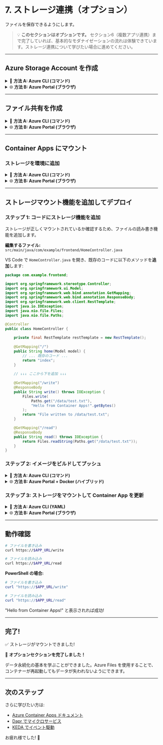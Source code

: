 # 7. ストレージ連携（オプション）

ファイルを保存できるようにします。

> 💡 **このセクションはオプションです。** セクション6（複数アプリ連携）まで完了していれば、基本的なモダナイゼーションの流れは体験できています。ストレージ連携について学びたい場合に進めてください。

---

## Azure Storage Account を作成

<details>
<summary>📘 <b>方法 A: Azure CLI (コマンド)</b></summary>

```bash
# ストレージアカウント名 (グローバルで一意)
export STORAGE_NAME="storage$(date +%s)"

# 作成
az storage account create \
  --name $STORAGE_NAME \
  --resource-group $RESOURCE_GROUP \
  --location $LOCATION \
  --sku Standard_LRS
```

**PowerShell の場合:**
```powershell
# ストレージアカウント名 (グローバルで一意)
$env:STORAGE_NAME = "storage$((Get-Date).Ticks)"

# 作成
az storage account create `
  --name $env:STORAGE_NAME `
  --resource-group $env:RESOURCE_GROUP `
  --location $env:LOCATION `
  --sku Standard_LRS
```

</details>

<details>
<summary>🌐 <b>方法 B: Azure Portal (ブラウザ)</b></summary>

1. [Azure Portal](https://portal.azure.com/) で「リソースの作成」
2. 「ストレージ アカウント」を検索して選択
3. 基本設定:
   - **リソース グループ**: セクション 1 で設定した名前
   - **ストレージ アカウント名**: 一意の名前 (例: `storage12345`)
   - **リージョン**: `Japan East`
   - **パフォーマンス**: `Standard`
   - **冗長性**: `ローカル冗長ストレージ (LRS)`
4. 「確認および作成」→「作成」

**ポータルで作成した場合の環境変数設定:**

```bash
# ポータルで入力したストレージアカウント名を設定
export STORAGE_NAME="storage12345"  # あなたが入力した名前に置き換え
```

**PowerShell の場合:**
```powershell
$env:STORAGE_NAME = "storage12345"  # あなたが入力した名前に置き換え
```

</details>

---

## ファイル共有を作成

<details>
<summary>📘 <b>方法 A: Azure CLI (コマンド)</b></summary>

```bash
# 接続文字列を取得
export STORAGE_KEY=$(az storage account keys list \
  --account-name $STORAGE_NAME \
  --query '[0].value' -o tsv)

# ファイル共有を作成
az storage share create \
  --name appdata \
  --account-name $STORAGE_NAME \
  --account-key $STORAGE_KEY
```

**PowerShell の場合:**
```powershell
# 接続文字列を取得
$env:STORAGE_KEY = az storage account keys list `
  --account-name $env:STORAGE_NAME `
  --query '[0].value' -o tsv

# ファイル共有を作成
az storage share create `
  --name appdata `
  --account-name $env:STORAGE_NAME `
  --account-key $env:STORAGE_KEY
```

</details>

<details>
<summary>🌐 <b>方法 B: Azure Portal (ブラウザ)</b></summary>

1. 作成したストレージアカウントを開く
2. 左メニュー「ファイル共有」をクリック
3. 「+ ファイル共有」をクリック
4. 以下を入力:
   - **名前**: `appdata`
   - **クォータ**: デフォルトのまま (5120 GiB)
5. 「作成」

**ポータルで作成した場合の環境変数設定 (後で使用):**

アクセスキーを環境変数に設定しておきます:

1. ストレージアカウントを開く
2. 左メニュー「アクセス キー」をクリック
3. 「キーの表示」をクリック
4. **key1** の「キー」をコピー

```bash
# コピーしたキーを設定
export STORAGE_KEY="<コピーしたキー>"
```

**PowerShell の場合:**
```powershell
$env:STORAGE_KEY = "<コピーしたキー>"
```

</details>

---

## Container Apps にマウント

### ストレージを環境に追加

<details>
<summary>📘 <b>方法 A: Azure CLI (コマンド)</b></summary>

```bash
az containerapp env storage set \
  --name $ACA_ENV \
  --resource-group $RESOURCE_GROUP \
  --storage-name mystorage \
  --azure-file-account-name $STORAGE_NAME \
  --azure-file-account-key $STORAGE_KEY \
  --azure-file-share-name appdata \
  --access-mode ReadWrite
```

**PowerShell の場合:**
```powershell
az containerapp env storage set `
  --name $env:ACA_ENV `
  --resource-group $env:RESOURCE_GROUP `
  --storage-name mystorage `
  --azure-file-account-name $env:STORAGE_NAME `
  --azure-file-account-key $env:STORAGE_KEY `
  --azure-file-share-name appdata `
  --access-mode ReadWrite
```

</details>

<details>
<summary>🌐 <b>方法 B: Azure Portal (ブラウザ)</b></summary>

1. セクション 4 で作成した Container Apps Environment を開く
2. 左メニュー「Azure Files」をクリック
3. 「+ 追加」をクリック
4. 以下を入力:
   - **名前**: `mystorage`
   - **ストレージ アカウント名**: 作成したストレージアカウントを選択
   - **ストレージ アカウント キー**: ストレージアカウントの「アクセス キー」からコピー
   - **ファイル共有名**: `appdata`
   - **アクセス モード**: `読み取り/書き込み`
5. 「追加」

</details>

---

## ストレージマウント機能を追加してデプロイ

### ステップ 1: コードにストレージ機能を追加

ストレージが正しくマウントされているか確認するため、ファイルの読み書き機能を追加します。

**編集するファイル:** `src/main/java/com/example/frontend/HomeController.java`

VS Code で `HomeController.java` を開き、既存のコードに以下のメソッドを**追加**します:

```java
package com.example.frontend;

import org.springframework.stereotype.Controller;
import org.springframework.ui.Model;
import org.springframework.web.bind.annotation.GetMapping;
import org.springframework.web.bind.annotation.ResponseBody;
import org.springframework.web.client.RestTemplate;
import java.io.IOException;
import java.nio.file.Files;
import java.nio.file.Paths;

@Controller
public class HomeController {
    
    private final RestTemplate restTemplate = new RestTemplate();
    
    @GetMapping("/")
    public String home(Model model) {
        // ... 既存のコード ...
        return "index";
    }
    
    // ↓↓↓ ここから下を追加 ↓↓↓
    
    @GetMapping("/write")
    @ResponseBody
    public String write() throws IOException {
        Files.write(
            Paths.get("/data/test.txt"), 
            "Hello from Container Apps!".getBytes()
        );
        return "File written to /data/test.txt";
    }

    @GetMapping("/read")
    @ResponseBody
    public String read() throws IOException {
        return Files.readString(Paths.get("/data/test.txt"));
    }
}
```

### ステップ 2: イメージをビルドしてプッシュ

<details>
<summary>📘 <b>方法 A: Azure CLI (コマンド)</b></summary>

```bash
cd ~/workshop/frontend

# イメージをビルド (v3 としてタグ付け)
docker build -t $ACR_NAME.azurecr.io/frontend:v3 .

# ACR にプッシュ
docker push $ACR_NAME.azurecr.io/frontend:v3
```

**PowerShell の場合:**
```powershell
cd ~/workshop/frontend

# イメージをビルド (v3 としてタグ付け)
docker build -t "$env:ACR_NAME.azurecr.io/frontend:v3" .

# ACR にプッシュ
docker push "$env:ACR_NAME.azurecr.io/frontend:v3"
```

</details>

<details>
<summary>🌐 <b>方法 B: Azure Portal + Docker (ハイブリッド)</b></summary>

```bash
cd ~/workshop/frontend
# ローカルでビルド & プッシュ
docker build -t <your-acr-name>.azurecr.io/frontend:v3 .
docker push <your-acr-name>.azurecr.io/frontend:v3
```

**注意:** `<your-acr-name>` を実際の ACR 名に置き換えてください（例: `acrworkshop12345`）。

</details>

### ステップ 3: ストレージをマウントして Container App を更新

<details>
<summary>📘 <b>方法 A: Azure CLI (YAML)</b></summary>

VS Code で `frontend-storage.yaml` を開き、以下のコードを作成します:

```yaml
properties:
  template:
    containers:
      - name: frontend
        image: <your-acr-name>.azurecr.io/frontend:v3
        volumeMounts:
          - volumeName: storage
            mountPath: /data
    volumes:
      - name: storage
        storageType: AzureFile
        storageName: mystorage
```

**重要:** `<your-acr-name>` を実際の ACR 名に置き換えてください。

**YAMLを適用してデプロイ:**

```bash
az containerapp update \
  --name frontend \
  --resource-group $RESOURCE_GROUP \
  --yaml frontend-storage.yaml
```

**PowerShell の場合:**
```powershell
az containerapp update `
  --name frontend `
  --resource-group $env:RESOURCE_GROUP `
  --yaml frontend-storage.yaml
```

</details>

<details>
<summary>🌐 <b>方法 B: Azure Portal (ブラウザ)</b></summary>

1. [Azure Portal](https://portal.azure.com/) で Container App `frontend` を開く
2. 「リビジョン管理」→「新しいリビジョンの作成」
3. 「コンテナー」セクションで既存のコンテナーを選択して編集
4. **イメージとタグ**:
   - **イメージ タグ** を `v3` に変更
5. 「ボリューム マウント」タブ:
   - 「+ 追加」をクリック
   - **ボリュームの種類**: `Azure Files`
   - **ストレージ名**: `mystorage` (先ほど作成したもの)
   - **マウント パス**: `/data`
6. 「保存」→「作成」

</details>

---

## 動作確認

```bash
# ファイルを書き込み
curl https://$APP_URL/write

# ファイルを読み込み
curl https://$APP_URL/read
```

**PowerShell の場合:**
```powershell
# ファイルを書き込み
curl "https://$APP_URL/write"

# ファイルを読み込み
curl "https://$APP_URL/read"
```

"Hello from Container Apps!" と表示されれば成功!

---

## 完了!

✅ ストレージがマウントできました!

🎉 **オプションセクションを完了しました！**

データ永続化の基本を学ぶことができました。Azure Files を使用することで、コンテナーが再起動してもデータが失われないようにできます。

---

## 次のステップ

さらに学びたい方は:
- [Azure Container Apps ドキュメント](https://learn.microsoft.com/azure/container-apps/)
- [Dapr でマイクロサービス](https://docs.dapr.io/)
- [KEDA でイベント駆動](https://keda.sh/)

お疲れ様でした! 🚀
